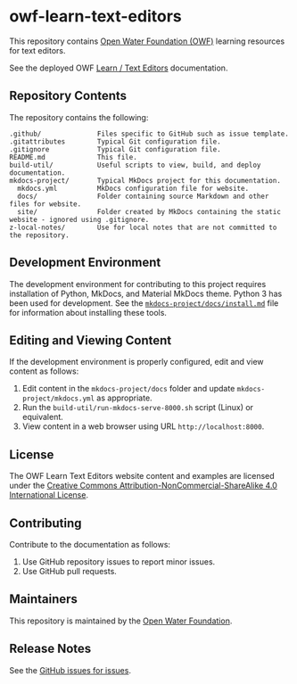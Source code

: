 # owf-learn-text-editors #

This repository contains [Open Water Foundation (OWF)](https://openwaterfoundation.org/)
learning resources for text editors.

See the deployed OWF [Learn / Text Editors](https://learn.openwaterfoundation.org/owf-learn-text-editors/) documentation.

## Repository Contents ##

The repository contains the following:

```text
.github/              Files specific to GitHub such as issue template.
.gitattributes        Typical Git configuration file.
.gitignore            Typical Git configuration file.
README.md             This file.
build-util/           Useful scripts to view, build, and deploy documentation.
mkdocs-project/       Typical MkDocs project for this documentation.
  mkdocs.yml          MkDocs configuration file for website.
  docs/               Folder containing source Markdown and other files for website.
  site/               Folder created by MkDocs containing the static website - ignored using .gitignore.
z-local-notes/        Use for local notes that are not committed to the repository.
```

## Development Environment ##

The development environment for contributing to this project requires installation of Python, MkDocs, and Material MkDocs theme.
Python 3 has been used for development.  See the [`mkdocs-project/docs/install.md`](mkdocs-project/docs/install.md)
file for information about installing these tools.

## Editing and Viewing Content ##

If the development environment is properly configured, edit and view content as follows:

1. Edit content in the `mkdocs-project/docs` folder and update `mkdocs-project/mkdocs.yml` as appropriate.
2. Run the `build-util/run-mkdocs-serve-8000.sh` script (Linux) or equivalent.
3. View content in a web browser using URL `http://localhost:8000`.

## License ##

The OWF Learn Text Editors website content and examples are licensed under the
[Creative Commons Attribution-NonCommercial-ShareAlike 4.0 International License](https://creativecommons.org/licenses/by-nc-sa/4.0).

## Contributing ##

Contribute to the documentation as follows:

1. Use GitHub repository issues to report minor issues.
2. Use GitHub pull requests.

## Maintainers ##

This repository is maintained by the [Open Water Foundation](https://openwaterfoundation.org/).

## Release Notes ##

See the [GitHub issues for issues](https://github.com/OpenWaterFoundation/owf-learn-text-editors/issues).
